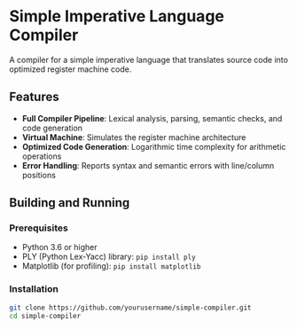 # Simple Imperative Language Compiler

A compiler for a simple imperative language that translates source code into optimized register machine code.

## Features

- **Full Compiler Pipeline**: Lexical analysis, parsing, semantic checks, and code generation
- **Virtual Machine**: Simulates the register machine architecture
- **Optimized Code Generation**: Logarithmic time complexity for arithmetic operations
- **Error Handling**: Reports syntax and semantic errors with line/column positions

## Building and Running

### Prerequisites

- Python 3.6 or higher
- PLY (Python Lex-Yacc) library: `pip install ply`
- Matplotlib (for profiling): `pip install matplotlib`

### Installation

```bash
git clone https://github.com/yourusername/simple-compiler.git
cd simple-compiler

